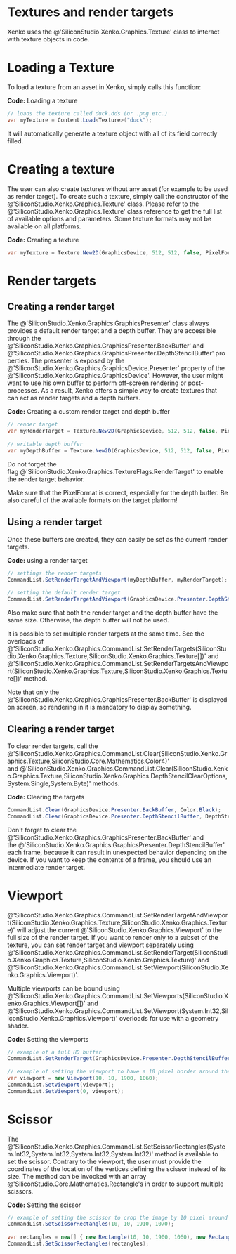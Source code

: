 # Textures and render targets

Xenko uses the @'SiliconStudio.Xenko.Graphics.Texture' class to interact with texture objects in code.

# Loading a Texture

To load a texture from an asset in Xenko, simply calls this function:

**Code:** Loading a texture

```cs
// loads the texture called duck.dds (or .png etc.)
var myTexture = Content.Load<Texture>("duck");
```


It will automatically generate a texture object with all of its field correctly filled.

# Creating a texture

The user can also create textures without any asset (for example to be used as render target). To create such a texture, simply call the constructor of the @'SiliconStudio.Xenko.Graphics.Texture' class. Please refer to the @'SiliconStudio.Xenko.Graphics.Texture' class reference to get the full list of available options and parameters. Some texture formats may not be available on all platforms.

**Code:** Creating a texture

```cs
var myTexture = Texture.New2D(GraphicsDevice, 512, 512, false, PixelFormat.R8G8B8A8_UNorm, TextureFlags.ShaderResource);
```


# Render targets

## Creating a render target

The @'SiliconStudio.Xenko.Graphics.GraphicsPresenter' class always provides a default render target and a depth buffer. They are accessible through the @'SiliconStudio.Xenko.Graphics.GraphicsPresenter.BackBuffer' and @'SiliconStudio.Xenko.Graphics.GraphicsPresenter.DepthStencilBuffer' properties. The presenter is exposed by the @'SiliconStudio.Xenko.Graphics.GraphicsDevice.Presenter' property of the @'SiliconStudio.Xenko.Graphics.GraphicsDevice'. However, the user might want to use his own buffer to perform off-screen rendering or post-processes. As a result, Xenko offers a simple way to create textures that can act as render targets and a depth buffers.

**Code:** Creating a custom render target and depth buffer

```cs
// render target
var myRenderTarget = Texture.New2D(GraphicsDevice, 512, 512, false, PixelFormat.R8G8B8A8_UNorm, TextureFlags.ShaderResource | TextureFlags.RenderTarget);
 
// writable depth buffer
var myDepthBuffer = Texture.New2D(GraphicsDevice, 512, 512, false, PixelFormat.D16_UNorm, TextureFlags.DepthStencil);
```


Do not forget the flag @'SiliconStudio.Xenko.Graphics.TextureFlags.RenderTarget' to enable the render target behavior.

Make sure that the PixelFormat is correct, especially for the depth buffer. Be also careful of the available formats on the target platform!

## Using a render target

Once these buffers are created, they can easily be set as the current render targets.

**Code:** using a render target

```cs
// settings the render targets
CommandList.SetRenderTargetAndViewport(myDepthBuffer, myRenderTarget);
 
// setting the default render target
CommandList.SetRenderTargetAndViewport(GraphicsDevice.Presenter.DepthStencilBuffer, GraphicsDevice.Presenter.BackBuffer);
```

Also make sure that both the render target and the depth buffer have the same size. Otherwise, the depth buffer will not be used.

It is possible to set multiple render targets at the same time. See the overloads of @'SiliconStudio.Xenko.Graphics.CommandList.SetRenderTargets(SiliconStudio.Xenko.Graphics.Texture,SiliconStudio.Xenko.Graphics.Texture[])' and @'SiliconStudio.Xenko.Graphics.CommandList.SetRenderTargetsAndViewport(SiliconStudio.Xenko.Graphics.Texture,SiliconStudio.Xenko.Graphics.Texture[])' method.

Note that only the @'SiliconStudio.Xenko.Graphics.GraphicsPresenter.BackBuffer' is displayed on screen, so rendering in it is mandatory to display something.

## Clearing a render target

To clear render targets, call the @'SiliconStudio.Xenko.Graphics.CommandList.Clear(SiliconStudio.Xenko.Graphics.Texture,SiliconStudio.Core.Mathematics.Color4)' and @'SiliconStudio.Xenko.Graphics.CommandList.Clear(SiliconStudio.Xenko.Graphics.Texture,SiliconStudio.Xenko.Graphics.DepthStencilClearOptions,System.Single,System.Byte)' methods.

**Code:** Clearing the targets

```cs
CommandList.Clear(GraphicsDevice.Presenter.BackBuffer, Color.Black);
CommandList.Clear(GraphicsDevice.Presenter.DepthStencilBuffer, DepthStencilClearOptions.DepthBuffer); // only clear the depth buffer
```


Don't forget to clear the @'SiliconStudio.Xenko.Graphics.GraphicsPresenter.BackBuffer' and the @'SiliconStudio.Xenko.Graphics.GraphicsPresenter.DepthStencilBuffer' each frame, because it can result in unexpected behavior depending on the device. If you want to keep the contents of a frame, you should use an intermediate render target.



# Viewport

@'SiliconStudio.Xenko.Graphics.CommandList.SetRenderTargetAndViewport(SiliconStudio.Xenko.Graphics.Texture,SiliconStudio.Xenko.Graphics.Texture)' will adjust the current @'SiliconStudio.Xenko.Graphics.Viewport' to the full size of the render target.
If you want to render only to a subset of the texture, you can set render target and viewport separately using @'SiliconStudio.Xenko.Graphics.CommandList.SetRenderTarget(SiliconStudio.Xenko.Graphics.Texture,SiliconStudio.Xenko.Graphics.Texture)' and @'SiliconStudio.Xenko.Graphics.CommandList.SetViewport(SiliconStudio.Xenko.Graphics.Viewport)'.

Multiple viewports can be bound using @'SiliconStudio.Xenko.Graphics.CommandList.SetViewports(SiliconStudio.Xenko.Graphics.Viewport[])' and @'SiliconStudio.Xenko.Graphics.CommandList.SetViewport(System.Int32,SiliconStudio.Xenko.Graphics.Viewport)' overloads for use with a geometry shader.

**Code:** Setting the viewports

```cs
// example of a full HD buffer
CommandList.SetRenderTarget(GraphicsDevice.Presenter.DepthStencilBuffer, GraphicsDevice.Presenter.BackBuffer); // no viewport set
 
// example of setting the viewport to have a 10 pixel border around the image in a full hd buffer (1920x1080)
var viewport = new Viewport(10, 10, 1900, 1060);
CommandList.SetViewport(viewport);
CommandList.SetViewport(0, viewport);
```


# Scissor

The @'SiliconStudio.Xenko.Graphics.CommandList.SetScissorRectangles(System.Int32,System.Int32,System.Int32,System.Int32)' method is available to set the scissor. Contrary to the viewport, the user must provide the coordinates of the location of the vertices defining the scissor instead of its size. The method can be invocked with an array @'SiliconStudio.Core.Mathematics.Rectangle's in order to support multiple scissors.

**Code:** Setting the scissor

```cs
// example of setting the scissor to crop the image by 10 pixel around it in a full hd buffer (1920x1080)
CommandList.SetScissorRectangles(10, 10, 1910, 1070);
 
var rectangles = new[] { new Rectangle(10, 10, 1900, 1060), new Rectangle(0, 0, 256, 256) };
CommandList.SetScissorRectangles(rectangles);
```

